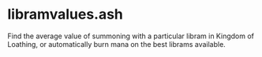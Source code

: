 # libramvalues.ash
 Find the average value of summoning with a particular libram in Kingdom of Loathing, or automatically burn mana on the best librams available.

